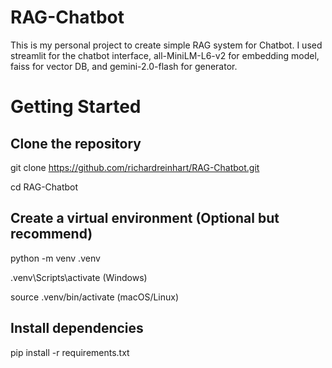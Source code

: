 # RAG-Chatbot

This is my personal project to create simple RAG system for Chatbot.
I used streamlit for the chatbot interface, all-MiniLM-L6-v2 for embedding model, faiss for vector DB, and gemini-2.0-flash for generator.

# Getting Started 
## Clone the repository
git clone https://github.com/richardreinhart/RAG-Chatbot.git

cd RAG-Chatbot

## Create a virtual environment (Optional but recommend)
python -m venv .venv

.venv\Scripts\activate   (Windows)

source .venv/bin/activate   (macOS/Linux)

## Install dependencies
pip install -r requirements.txt
